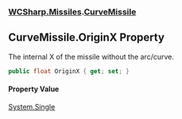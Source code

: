 ### [WCSharp.Missiles](WCSharp.Missiles.md 'WCSharp.Missiles').[CurveMissile](WCSharp.Missiles.CurveMissile.md 'WCSharp.Missiles.CurveMissile')

## CurveMissile.OriginX Property

The internal X of the missile without the arc/curve.

```csharp
public float OriginX { get; set; }
```

#### Property Value
[System.Single](https://docs.microsoft.com/en-us/dotnet/api/System.Single 'System.Single')